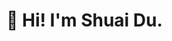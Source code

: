 # 👋 Hi! I'm Shuai Du.

<!--
**Dushuai12138/Dushuai12138** is a ✨ _special_ ✨ repository because its `README.md` (this file) appears on your GitHub profile.

Here are some ideas to get you started:

![snake](./assets/github-contribution-grid-snake.svg)

- 🔭 I’m currently working on ...
- 🌱 I’m currently learning ...
- 👯 I’m looking to collaborate on ...
- 🤔 I’m looking for help with ...
- 💬 Ask me about ...
- 📫 How to reach me: ...
- 😄 Pronouns: ...
- ⚡ Fun fact: ...
-->
